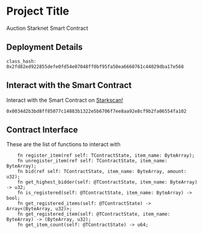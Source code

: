 # Project Title
Auction Starknet Smart Contract

## Deployment Details

```
class_hash: 0x2fd82ed922855defe0fd54e07048ff0bf95fa50ea6660761c44029dba17e568

```

## Interact with the Smart Contract

Interact with the Smart Contract on [Starkscan!](https://sepolia.starkscan.co/contract/0x0034d2b3bd8ff85077c14883b1322e5b6706f7ee8aa92e8cf9b2fa06554fa102#read-write-contract-sub-read)
```
0x0034d2b3bd8ff85077c14883b1322e5b6706f7ee8aa92e8cf9b2fa06554fa102
```

## Contract Interface
These are the list of functions to interact with
```cairo
    fn register_item(ref self: TContractState, item_name: ByteArray);
    fn unregister_item(ref self: TContractState, item_name: ByteArray);
    fn bid(ref self: TContractState, item_name: ByteArray, amount: u32);
    fn get_highest_bidder(self: @TContractState, item_name: ByteArray) -> u32;
    fn is_registered(self: @TContractState, item_name: ByteArray) -> bool;
    fn get_registered_items(self: @TContractState) -> Array<(ByteArray, u32)>;
    fn get_registered_item(self: @TContractState, item_name: ByteArray) -> (ByteArray, u32);
    fn get_item_count(self: @TContractState) -> u64;
```


